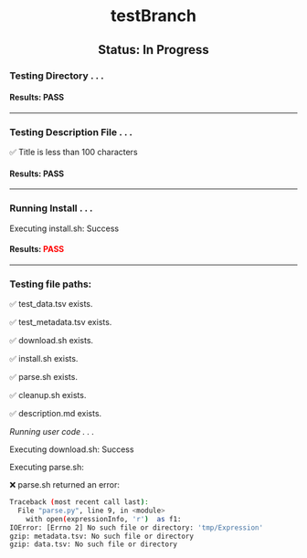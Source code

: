 <h1><center>testBranch</center></h1>
<h2><center> Status: In Progress </center></h2>


### Testing Directory . . .

#### Results: PASS
---
### Testing Description File . . .

&#9989;	Title is less than 100 characters

#### Results: PASS
---
### Running Install . . .

Executing install.sh: Success

#### Results: <font color="red">**PASS**</font>
---

### Testing file paths:

&#9989;	test_data.tsv exists.

&#9989;	test_metadata.tsv exists.

&#9989;	download.sh exists.

&#9989;	install.sh exists.

&#9989;	parse.sh exists.

&#9989;	cleanup.sh exists.

&#9989;	description.md exists.

*Running user code . . .*

Executing download.sh: Success

Executing parse.sh: 

&#10060;	parse.sh returned an error:
~~~bash
Traceback (most recent call last):
  File "parse.py", line 9, in <module>
    with open(expressionInfo, 'r')  as f1:
IOError: [Errno 2] No such file or directory: 'tmp/Expression'
gzip: metadata.tsv: No such file or directory
gzip: data.tsv: No such file or directory
~~~

